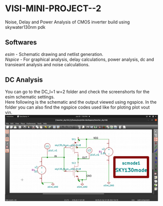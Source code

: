 # VISI-MINI-PROJECT--2
Noise, Delay and Power Analysis of CMOS inverter build using skywater130nm pdk  
## Softwares  
*esim* - Schematic drawing and netlist generation.  
*Nspice* - For graphical analysis, delay calculations, power analysis, dc and transieant analysis and noise calculations.  

## DC Analysis  
You can go to the DC_l=1 w=2 folder and check the screenshorts for the esim schematic settings.  
Here following is the schematic and the output viewed using ngspice. In the folder you can also find the ngspice codes used like for ploting 
plot vout vin.  
![](https://github.com/Avs-Bharguav/VISI-MINI-PROJECT--2/blob/main/DC_l%3D1%20w%3D2/Screenshot%20from%202023-06-29%2019-03-49.png)  


